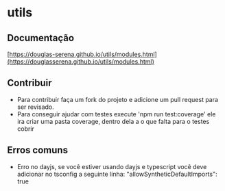 # utils

## Documentação
[https://douglas-serena.github.io/utils/modules.html](https://douglasserena.github.io/utils/modules.html)

## Contribuir
- Para contribuir faça um fork do projeto e adicione um pull request para ser revisado.
- Para conseguir ajudar com testes execute 'npm run test:coverage' ele ira criar uma pasta coverage, dentro dela a o que falta para o testes cobrir

## Erros comuns
- Erro no dayjs, se você estiver usando dayjs e typescript você deve adicionar no tsconfig a seguinte linha: "allowSyntheticDefaultImports": true
